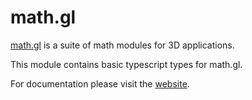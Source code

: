 # math.gl

[math.gl](https://math.gl/docs) is a suite of math modules for 3D applications.

This module contains basic typescript types for math.gl.

For documentation please visit the [website](https://math.gl).
